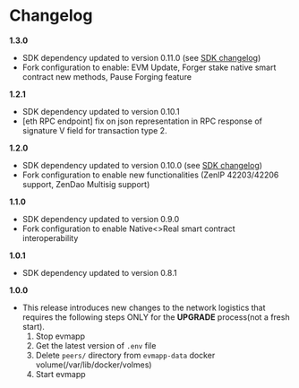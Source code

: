 # Changelog

**1.3.0**
* SDK dependency updated to version 0.11.0 (see [SDK changelog](https://github.com/HorizenOfficial/Sidechains-SDK/blob/0.11.0/CHANGELOG.md))
* Fork configuration to enable: EVM Update, Forger stake native smart contract new methods, Pause Forging feature

**1.2.1**
* SDK dependency updated to version 0.10.1
* [eth RPC endpoint] fix on json representation in RPC response of signature V field for transaction type 2.

**1.2.0**
* SDK dependency updated to version 0.10.0 (see [SDK changelog](https://github.com/HorizenOfficial/Sidechains-SDK/blob/master/CHANGELOG.md))
* Fork configuration to enable new functionalities (ZenIP 42203/42206 support, ZenDao Multisig support)

**1.1.0**
* SDK dependency updated to version 0.9.0
* Fork configuration to enable Native<>Real smart contract interoperability

**1.0.1**
* SDK dependency updated to version 0.8.1

**1.0.0**
* This release introduces new changes to the network logistics that requires the following steps ONLY for the **UPGRADE** process(not a fresh start).
  1. Stop evmapp 
  2. Get the latest version of `.env` file
  3. Delete `peers/` directory from `evmapp-data` docker volume(/var/lib/docker/volmes)
  4. Start evmapp
